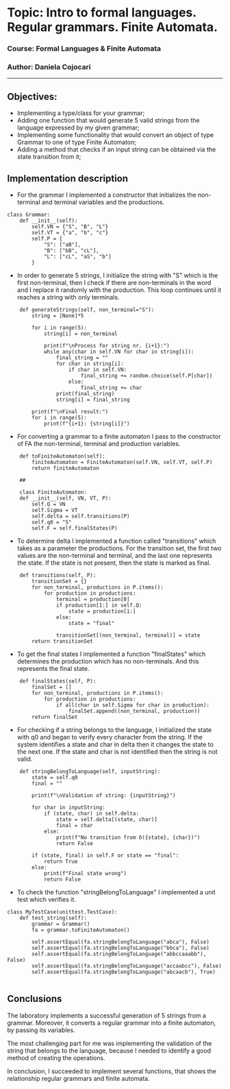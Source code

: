 # Topic: Intro to formal languages. Regular grammars. Finite Automata.

### Course: Formal Languages & Finite Automata
### Author: Daniela Cojocari

----
## Objectives:

* Implementing a type/class for your grammar;
* Adding one function that would generate 5 valid strings from the language expressed by my given grammar;
* Implementing some functionality that would convert an object of type Grammar to one of type Finite Automaton;
* Adding a method that checks if an input string can be obtained via the state transition from it;


## Implementation description

* For the grammar I implemented a constructor that initializes the non-terminal and terminal variables and the productions. 

```
class Grammar:
    def __init__(self):
        self.VN = {"S", "B", "L"}
        self.VT = {"a", "b", "c"}
        self.P = {
            "S": ["aB"],
            "B": ["bB", "cL"],
            "L": ["cL", "aS", "b"]
        }
```

* In order to generate 5 strings, I initialize the string with "S" which is the first non-terminal, then I check if there are non-terminals in the word and I replace it randomly with the production. This loop continues until it reaches a string with only terminals.

```
    def generateStrings(self, non_terminal="S"):
        string = [None]*5

        for i in range(5):
            string[i] = non_terminal

            print(f"\nProcess for string nr. {i+1}:")
            while any(char in self.VN for char in string[i]):
                final_string = ""
                for char in string[i]:
                    if char in self.VN:
                        final_string += random.choice(self.P[char])
                    else:
                        final_string += char
                print(final_string)
                string[i] = final_string

        print(f"\nFinal result:")
        for i in range(5):
            print(f"{i+1}: {string[i]}")
```

* For converting a grammar to a finite automaton I pass to the constructor of FA the non-terminal, terminal and production variables.


```
    def toFiniteAutomaton(self):
        finiteAutomaton = FiniteAutomaton(self.VN, self.VT, self.P)
        return finiteAutomaton
        
    ##
    
    class FiniteAutomaton:
    def __init__(self, VN, VT, P):
        self.Q = VN
        self.Sigma = VT
        self.delta = self.transitions(P)
        self.q0 = "S"
        self.F = self.finalStates(P)

```


* To determine delta I implemented a function called "transitions" which takes as a parameter the productions. For the transition set, the first two values are the non-terminal and terminal, and the last one represents the state. If the state is not present, then the state is marked as final. 


```
    def transitions(self, P):
        transitionSet = {}
        for non_terminal, productions in P.items():
            for production in productions:
                terminal = production[0]
                if production[1:] in self.Q:
                    state = production[1:]
                else:
                    state = "final"

                transitionSet[(non_terminal, terminal)] = state
        return transitionSet
```

* To get the final states I implemented a function "finalStates" which determines the production which has no non-terminals. And this represents the final state.


```
    def finalStates(self, P):
        finalSet = []
        for non_terminal, productions in P.items():
            for production in productions:
                if all(char in self.Sigma for char in production):
                    finalSet.append((non_terminal, production))
        return finalSet
```


* For checking if a string belongs to the language, I initialized the state with q0 and began to verify every character from the string. If the system identifies a state and char in delta then it changes the state to the next one. If the state and char is not identified then the string is not valid.

```
    def stringBelongToLanguage(self, inputString):
        state = self.q0
        final = ""

        print(f"\nValidation of string: {inputString}")

        for char in inputString:
            if (state, char) in self.delta:
                state = self.delta[(state, char)]
                final = char
            else:
                print(f"No transition from δ({state}, {char})")
                return False

        if (state, final) in self.F or state == "final":
            return True
        else:
            print(f"Final state wrong")
            return False
```

* To check the function "stringBelongToLanguage" I implemented a unit test which verifies it.

```
class MyTestCase(unittest.TestCase):
    def test_string(self):
        grammar = Grammar()
        fa = grammar.toFiniteAutomaton()

        self.assertEqual(fa.stringBelongToLanguage("abca"), False)
        self.assertEqual(fa.stringBelongToLanguage("bbca"), False)
        self.assertEqual(fa.stringBelongToLanguage("abbccaaabb"), False)
        self.assertEqual(fa.stringBelongToLanguage("accaabcc"), False)
        self.assertEqual(fa.stringBelongToLanguage("abcaacb"), True)


```


## Conclusions 
The laboratory implements a successful generation of 5 strings from a grammar. Moreover, it converts a regular grammar into a finite automaton, by passing its variables. 

The most challenging part for me was implementing the validation of the string that belongs to the language, because I needed to identify a good method of creating the operations.

In conclusion, I succeeded to implement several functions, that shows the relationship regular grammars and finite automata. 

